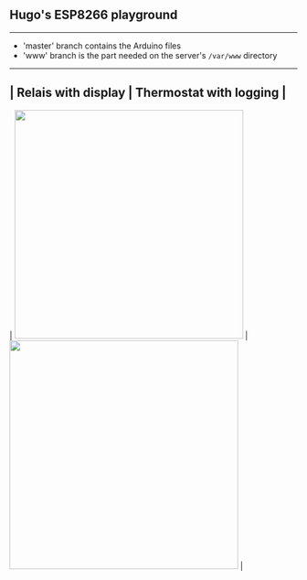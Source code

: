 ## Hugo's ESP8266 playground

---

- 'master' branch contains the Arduino files
- 'www' branch is the part needed on the server's `/var/www` directory

---

| Relais with display | Thermostat with logging |
-------------------------------------------------
| <img src="https://raw.githubusercontent.com/netphantm/Arduino/master/relais_display/pics/pic-01.png" width="400px"> | <img src="https://github.com/netphantm/Arduino/raw/master/thermostat/pics/header.png" width="400px"> |
